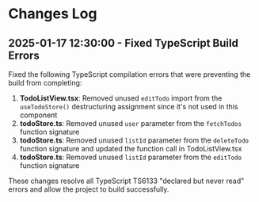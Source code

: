 # Changes Log

## 2025-01-17 12:30:00 - Fixed TypeScript Build Errors

Fixed the following TypeScript compilation errors that were preventing the build from completing:

1. **TodoListView.tsx**: Removed unused `editTodo` import from the `useTodoStore()` destructuring assignment since it's not used in this component
2. **todoStore.ts**: Removed unused `user` parameter from the `fetchTodos` function signature 
3. **todoStore.ts**: Removed unused `listId` parameter from the `deleteTodo` function signature and updated the function call in TodoListView.tsx
4. **todoStore.ts**: Removed unused `listId` parameter from the `editTodo` function signature

These changes resolve all TypeScript TS6133 "declared but never read" errors and allow the project to build successfully.
